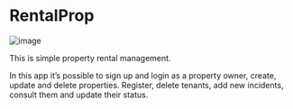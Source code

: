 # RentalProp

![image](https://user-images.githubusercontent.com/46942255/197356107-bc0bd371-7382-4998-9ffa-06c9c8522450.png)

This is simple property rental management.


In this app it’s possible to sign up and login as a property owner, create, update and delete properties. Register, delete tenants, add new incidents, consult them and update their status.
